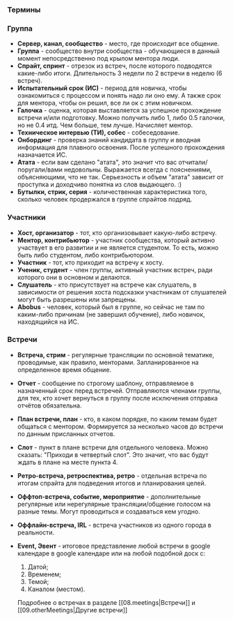 ### Термины

### Группа

- **Сервер, канал, сообщество** - место, где происходит все общение.
- **Группа** - сообщество внутри сообщества - обучающиеся в данный момент непосредственно под крылом ментора люди.
- **Спрайт, спринт** - отрезок из встреч, после которого подводятся какие-либо итоги. Длительность 3 недели по 2 встречи в неделю (6 встреч).
- **Испытательный срок (ИС)** - период для новичка, чтобы ознакомиться с процессом и понять надо ли оно ему. А также срок для ментора, чтобы он решил, все ли ок с этим новичком.
- **Галочка** - оценка, которая выставляется за успешное прохождение встречи и/или подготовку. Можно получить либо 1, либо 0.5 галочки, но не 0.4 итд. Чем больше, тем лучше. Начисляет ментор.
- **Техническое интервью (ТИ), собес** - собеседование.
- **Онбординг** - проверка знаний кандидата в группу и вводная информация для плавного освоения. После успешного прохождения назначается ИС.
- **Атата** - если вам сделано "атата", это значит что вас отчитали/поругали/вами недовольны. Выражается всегда с пояснениями, объясняющими, что не так. Серьезность и объем "атата" зависит от проступка и доходчиво понятна из слов выдающего. :)
- **Бутылки, стрик, серия** - количественная характеристика того, сколько человек продержался в группе спрайтов подряд.

### Участники

- **Хост, организатор** - тот, кто организовывает какую-либо встречу.
- **Ментор, контрибьютор** - участник сообщества, который активно участвует в его развитии и не является студентом. То есть, можно быть либо студентом, либо контрибьютором.
- **Участник** - тот, кто приходит на встречу к хосту.
- **Ученик, студент** - член группы, активный участник встреч, ради которого они в основном и делаются.
- **Слушатель** - кто присутствует на встрече как слушатель, в зависимости от решения хоста подсказки участникам от слушателей могут быть разрешены или запрещены.
- **Abobus** - человек, который был в группе, но сейчас не там по каким-либо причинам (не завершил обучение), либо новичок, находящийся на ИС.

### Встречи

- **Встреча, стрим** - регулярные трансляции по основной тематике, проводимые, как правило, менторами. Запланированное на определенное время общение.
- **Отчет** - сообщение по строгому шаблону, отправляемое в назначенный срок перед встречей. Отправляются членами группы, для тех, кто хочет вернуться в группу после исключения отправка отчётов обязательна.
- **План встречи, план** - кто, в каком порядке, по каким темам будет общаться с ментором. Формируется за несколько часов до встречи по данным присланных отчетов.
- **Слот** - пункт в плане встречи для отдельного человека. Можно сказать: "Приходи в четвертый слот". Это значит, что вас будут ждать в плане на месте пункта 4.
- **Ретро-встреча, ретроспектива, ретро** - отдельная встреча по итогам спрайта для подведения итогов и планирования целей.
- **Оффтоп-встреча, событие, мероприятие** - дополнительные регулярные или нерегулярные трансляции/общение голосом на разные темы. Могут проводиться и создаваться кем угодно.
- **Оффлайн-встреча, IRL** - встреча участников из одного города в реальности.
- **Event, Эвент** - итоговое представление любой встречи в google календаре в google календаре или на любой подобной доск с:
    1. Датой;
    2. Временем;
    3. Темой;
    4. Каналом (местом).
    
    Подробнее о встречах в разделе
    [[08.meetings|Встречи]] и
    [[09.otherMeetings|Другие встречи]]